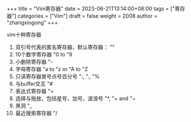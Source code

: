 +++
title = "Vim寄存器"
date = 2023-06-21T13:14:00+08:00
tags = ["寄存器"]
categories = ["Vim"]
draft = false
weight = 2008
author = "zhangxingong"
+++

vim十种寄存器

1.  双引号代表的匿名寄存器，默认寄存器： ""
2.  10个数字寄存器 "0 to "9
3.  小删除寄存器 "-
4.  字母寄存器 "a to "z or "A to "Z
5.  只读寄存器冒号点号百分号 ":, "., "%
6.  与buffer交互 "#
7.  表达式寄存器 "=
8.  选择与拖放，包括星号，加号，波浪号 "\*, "+ and "~
9.  黑洞 "\_
10. 最近搜索寄存器 "/
